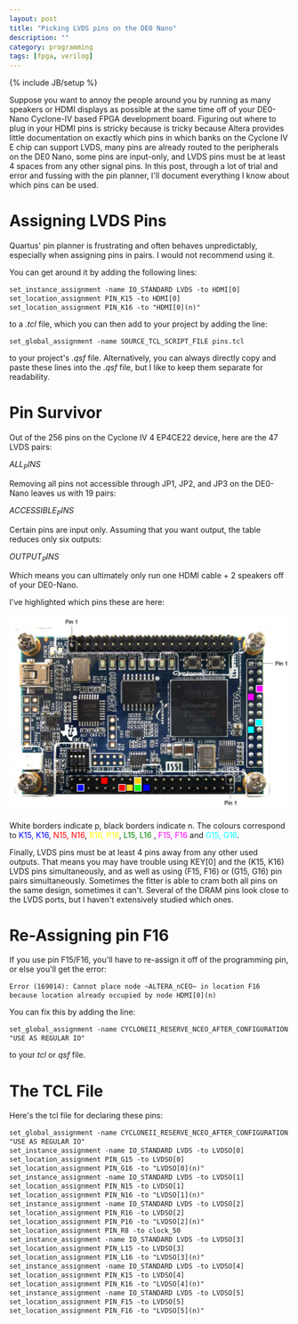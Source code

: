 ```yaml
---
layout: post
title: "Picking LVDS pins on the DE0 Nano"
description: ""
category: programming 
tags: [fpga, verilog]
---
```

{% include JB/setup %}


Suppose you want to annoy the people around you by running as many speakers or HDMI displays as possible at the same time off of your DE0-Nano Cyclone-IV based FPGA development board. Figuring out where to plug in your HDMI pins is stricky because is tricky because Altera provides little documentation on exactly which pins in which banks on the Cyclone IV E chip can support LVDS, many pins are already routed to the peripherals on the DE0 Nano, some pins are input-only, and LVDS pins must be at least 4 spaces from any other signal pins. In this post, through a lot of trial and error and fussing with the pin planner, I'll document everything I know about which pins can be used.

Assigning LVDS Pins
===================

Quartus' pin planner is frustrating and often behaves unpredictably, especially when assigning pins in pairs. I would not recommend using it.

You can get around it by adding the following lines:

```
set_instance_assignment -name IO_STANDARD LVDS -to HDMI[0]
set_location_assignment PIN_K15 -to HDMI[0]
set_location_assignment PIN_K16 -to "HDMI[0](n)"
```

to a *.tcl* file, which you can then add to your project by adding the line:

```
set_global_assignment -name SOURCE_TCL_SCRIPT_FILE pins.tcl
```

to your project's *.qsf* file. Alternatively, you can always directly copy and paste these lines into the *.qsf* file, but I like to keep them separate for readability.

Pin Survivor
============

Out of the 256 pins on the Cyclone IV 4 EP4CE22 device, here are the 47 LVDS pairs:

$ALL_PINS$

Removing all pins not accessible through JP1, JP2, and JP3 on the DE0-Nano leaves us with 19 pairs:

$ACCESSIBLE_PINS$ 

Certain pins are input only. Assuming that you want output, the table reduces only six outputs: 

$OUTPUT_PINS$

Which means you can ultimately only run one HDMI cable + 2 speakers off of your DE0-Nano.

I've highlighted which pins these are here:

![de0 nano with lvds pairs highlighted](https://raw.githubusercontent.com/CatherineH/CatherineH.github.io/master/_posts/images/de0nano_lvds/lvds_pins.png)

White borders indicate p, black borders indicate n. The colours correspond to <span style="color:blue">K15, K16</span>, <span style="color:red">N15, N16</span>, <span style="color:yellow">R16, P16</span>, <span style="color:green"> L15, L16 </span>, <span style="color:magenta">F15, F16</span> and <span style="color:aqua">G15, G16</span>. 

Finally, LVDS pins must be at least 4 pins away from any other used outputs. That means you may have trouble using KEY[0] and the (K15, K16) LVDS pins simultaneously, and as well as using (F15, F16) or (G15, G16) pin pairs simultaneously. Sometimes the fitter is able to cram both all pins on the same design, sometimes it can't. Several of the DRAM pins look close to the LVDS ports, but I haven't extensively studied which ones.

Re-Assigning pin F16
====================

If you use pin F15/F16, you'll have to re-assign it off of the programming pin, or else you'll get the error:

```
Error (169014): Cannot place node ~ALTERA_nCEO~ in location F16 because location already occupied by node HDMI[0](n)
```

You can fix this by adding the line:

```
set_global_assignment -name CYCLONEII_RESERVE_NCEO_AFTER_CONFIGURATION "USE AS REGULAR IO"
```

to your *tcl* or *qsf* file.

The TCL File
============

Here's the tcl file for declaring these pins:

```
set_global_assignment -name CYCLONEII_RESERVE_NCEO_AFTER_CONFIGURATION "USE AS REGULAR IO"
set_instance_assignment -name IO_STANDARD LVDS -to LVDSO[0]
set_location_assignment PIN_G15 -to LVDSO[0]
set_location_assignment PIN_G16 -to "LVDSO[0](n)"
set_instance_assignment -name IO_STANDARD LVDS -to LVDSO[1]
set_location_assignment PIN_N15 -to LVDSO[1]
set_location_assignment PIN_N16 -to "LVDSO[1](n)"
set_instance_assignment -name IO_STANDARD LVDS -to LVDSO[2]
set_location_assignment PIN_R16 -to LVDSO[2]
set_location_assignment PIN_P16 -to "LVDSO[2](n)"
set_location_assignment PIN_R8 -to clock_50
set_instance_assignment -name IO_STANDARD LVDS -to LVDSO[3]
set_location_assignment PIN_L15 -to LVDSO[3]
set_location_assignment PIN_L16 -to "LVDSO[3](n)"
set_instance_assignment -name IO_STANDARD LVDS -to LVDSO[4]
set_location_assignment PIN_K15 -to LVDSO[4]
set_location_assignment PIN_K16 -to "LVDSO[4](n)"
set_instance_assignment -name IO_STANDARD LVDS -to LVDSO[5]
set_location_assignment PIN_F15 -to LVDSO[5]
set_location_assignment PIN_F16 -to "LVDSO[5](n)"
```


